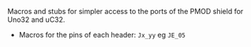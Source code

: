 Macros and stubs for simpler access to the ports of the PMOD shield for Uno32 and uC32.

* Macros for the pins of each header: `Jx_yy` eg `JE_05`
